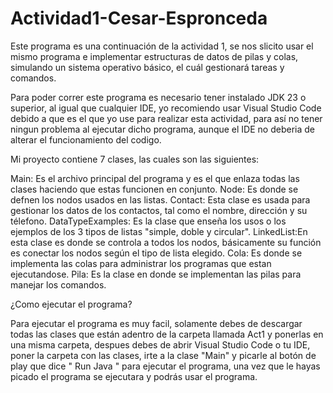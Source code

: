 # Actividad1-Cesar-Espronceda


Este programa es una continuación de la actividad 1, se nos slicito usar el mismo programa e implementar estructuras de datos de pilas y colas, simulando un sistema operativo básico, el cuál gestionará tareas y comandos.

Para poder correr este programa es necesario tener instalado JDK 23 o superior, al igual que cualquier IDE, yo recomiendo usar Visual Studio Code debido a que es el que yo use para realizar esta actividad, para así no tener ningun problema al ejecutar dicho programa, aunque el IDE no deberia de alterar el funcionamiento del codigo.

Mi proyecto contiene 7 clases, las cuales son las siguientes:

Main: Es el archivo principal del programa y es el que enlaza todas las clases haciendo que estas funcionen en conjunto.
Node: Es donde se defnen los nodos usados en las listas.
Contact: Esta clase es usada para gestionar los datos de los contactos, tal como el nombre, dirección y su télefono.
DataTypeExamples: Es la clase que enseña los usos o los ejemplos de los 3 tipos de listas "simple, doble y circular".
LinkedList:En esta clase es donde se controla a todos los nodos, básicamente su función es conectar los nodos según el tipo de lista elegido.
Cola: Es donde se implementa las colas para administrar los programas que estan ejecutandose.
Pila: Es la clase en donde se implementan las pilas para manejar los comandos.


¿Como ejecutar el programa?

Para ejecutar el programa es muy facil, solamente debes de descargar todas las clases que están adentro de la carpeta llamada Act1 y ponerlas en una misma carpeta, despues debes de abrir Visual Studio Code o tu IDE, poner la carpeta con las clases, irte a la clase "Main" y picarle al botón de play que dice " Run Java " para ejecutar el programa, una vez que le hayas picado el programa se ejecutara y podrás usar el programa.
